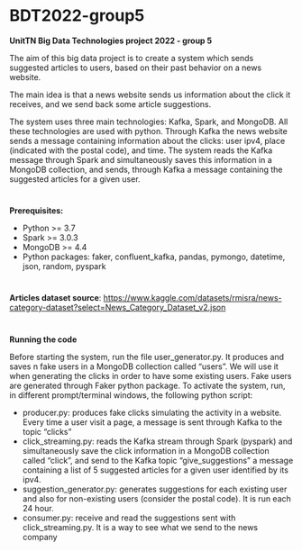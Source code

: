 # BDT2022-group5

**UnitTN Big Data Technologies project 2022 - group 5**

The aim of this big data project is to create a system which sends suggested articles to users, based on their past behavior on a news website.

The main idea is that a news website sends us information about the click it receives, and we send back some article suggestions.

The system uses three main technologies: Kafka, Spark, and MongoDB. All these technologies are used with python. 
Through Kafka the news website sends a message containing information about the clicks: user ipv4, place (indicated with the postal code), and time. 
The system reads the Kafka message through Spark and simultaneously saves this information in a MongoDB collection, and sends, through Kafka a message containing the suggested articles for a given user.
#

**Prerequisites:**
  - Python >= 3.7
  - Spark >= 3.0.3
  - MongoDB >= 4.4
  - Python packages: faker, confluent_kafka, pandas, pymongo, datetime, json, random, pyspark

#
**Articles dataset source**: https://www.kaggle.com/datasets/rmisra/news-category-dataset?select=News_Category_Dataset_v2.json

#
**Running the code**

Before starting  the system, run the file user_generator.py. It produces and saves n fake users in a MongoDB collection called “users”. We will use it when generating the clicks in order to have some existing users. Fake users are generated through Faker python  package.
To activate the system, run, in different prompt/terminal windows, the following python script:
  - producer.py: produces fake clicks simulating the activity in a website. Every time a user visit a page, a message is sent through Kafka to the topic       “clicks”
  - click_streaming.py: reads the Kafka stream through Spark (pyspark) and simultaneously save the click information in a MongoDB collection called             “click”, and send to the Kafka topic “give_suggestions” a message containing a list of 5 suggested articles for a given user identified by its ipv4.
  - suggestion_generator.py: generates suggestions for each existing user and also for non-existing users (consider the postal code). It is run each 24         hour. 
  - consumer.py: receive and read the suggestions sent with click_streaming.py. It is a way to see what we send to the news company

